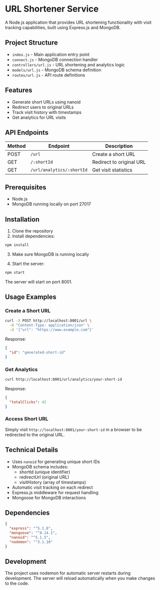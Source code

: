 # URL Shortener Service

A Node.js application that provides URL shortening functionality with visit tracking capabilities, built using Express.js and MongoDB.

## Project Structure

- `index.js` - Main application entry point
- `connect.js` - MongoDB connection handler
- `controllers/url.js` - URL shortening and analytics logic
- `models/url.js` - MongoDB schema definition
- `routes/url.js` - API route definitions

## Features

- Generate short URLs using nanoid
- Redirect users to original URLs
- Track visit history with timestamps
- Get analytics for URL visits

## API Endpoints

| Method | Endpoint | Description |
|--------|----------|-------------|
| POST | `/url` | Create a short URL |
| GET | `/:shortId` | Redirect to original URL |
| GET | `/url/analytics/:shortId` | Get visit statistics |

## Prerequisites

- Node.js
- MongoDB running locally on port 27017

## Installation

1. Clone the repository
2. Install dependencies:

```bash
npm install
```

3. Make sure MongoDB is running locally

4. Start the server:

```bash
npm start
```

The server will start on port 8001.

## Usage Examples

### Create a Short URL

```bash
curl -X POST http://localhost:8001/url \
  -H "Content-Type: application/json" \
  -d '{"url": "https://www.example.com"}'
```

Response:
```json
{
  "id": "generated-short-id"
}
```

### Get Analytics

```bash
curl http://localhost:8001/url/analytics/your-short-id
```

Response:
```json
{
  "totalClicks": 42
}
```

### Access Short URL

Simply visit `http://localhost:8001/your-short-id` in a browser to be redirected to the original URL.

## Technical Details

- Uses `nanoid` for generating unique short IDs
- MongoDB schema includes:
  - shortId (unique identifier)
  - redirectUrl (original URL)
  - visitHistory (array of timestamps)
- Automatic visit tracking on each redirect
- Express.js middleware for request handling
- Mongoose for MongoDB interactions

## Dependencies

```json
{
  "express": "^5.1.0",
  "mongoose": "^8.14.1",
  "nanoid": "^5.1.5",
  "nodemon": "^3.1.10"
}
```

## Development

The project uses nodemon for automatic server restarts during development. The server will reload automatically when you make changes to the code.

